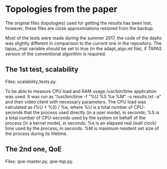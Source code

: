 # Topologies from the paper

The original files (topologies) used for getting the results has been lost, however, these files are close approximations restored from the backup.

Most of the tests were made during the summer 2017, the code of the dashc was slightly different in comparison to the current one in the repository. The tapas_impl variable should be set to true (in the adapt_algo.ml file), if TAPAS version of the conventional algorithm is required.

## The 1st test, scalability

Files: scalability_tests.py.

To be able to measure CPU load and RAM usage /usr/bin/time application was used. It was run as “/usr/bin/time -f \"%U %S %e %M\" -o results.txt -a” and then video client with necessary parameters. The CPU load was calculated as (%U + %S) / %e, where %U is a total number of CPU-seconds that the process used directly (in a user mode), in seconds; %S is a total number of CPU-seconds used by the system on behalf of the process (in a kernel mode), in seconds; %e is an elapsed real (wall clock) time used by the process, in seconds. %M is maximum resident set size of the process during its lifetime.

## The 2nd one, QoE

Files: qoe-master.py, qoe-top.py.